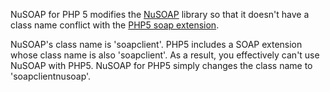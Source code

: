 NuSOAP for PHP 5 modifies the [NuSOAP](http://sourceforge.net/projects/nusoap/) library so that it doesn't have a class name conflict with the [PHP5 soap extension](http://us.php.net/soap).

NuSOAP's class name is 'soapclient'. PHP5 includes a SOAP extension whose class name is also 'soapclient'. As a result, you effectively can't use NuSOAP with PHP5. NuSOAP for PHP5 simply changes the class name to 'soapclientnusoap'.